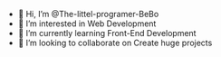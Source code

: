 - 👋 Hi, I’m @The-littel-programer-BeBo
- 👀 I’m interested in Web Development
- 🌱 I’m currently learning Front-End Development
- 💞️ I’m looking to collaborate on Create huge projects
<!-- - 📫 How to reach me ...
 -->
<!---
The-littel-programer-BeBo/The-littel-programer-BeBo is a ✨ special ✨ repository because its `README.md` (this file) appears on your GitHub profile.
You can click the Preview link to take a look at your changes.
--->
